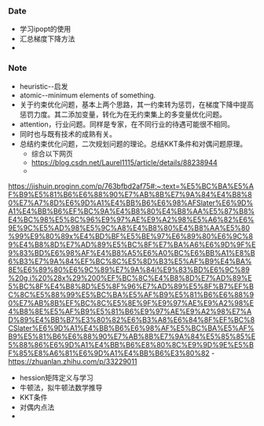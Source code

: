 ### Date
- 学习ipopt的使用
- 汇总梯度下降方法
- 


### Note
- heuristic--启发
- atomic--minimum elements of something.
- 关于约束优化问题，基本上两个思路，其一约束转为惩罚，在梯度下降中提高惩罚力度。其二添加变量，转化为在无约束集上的多变量优化问题。
- attention，行业问题。同样是专家，在不同行业的待遇可能很不相同。
- 同时也与既有技术的成熟有关。
- 总结约束优化问题，二次规划问题的理论。总结KKT条件和对偶问题原理。
	- 综合以下网页
	- https://blog.csdn.net/Laurel1115/article/details/88238944
	-
 https://jishuin.proginn.com/p/763bfbd2af75#:~:text=%E5%BC%BA%E5%AF%B9%E5%81%B6%E6%88%90%E7%AB%8B%E7%9A%84%E4%B8%80%E7%A7%8D%E6%9D%A1%E4%BB%B6%E6%98%AFSlater%E6%9D%A1%E4%BB%B6%EF%BC%9A%E4%B8%80%E4%B8%AA%E5%87%B8%E4%BC%98%E5%8C%96%E9%97%AE%E9%A2%98%E5%A6%82%E6%9E%9C%E5%AD%98%E5%9C%A8%E4%B8%80%E4%B8%AA%E5%80%99%E9%80%89x%E4%BD%BF%E5%BE%97%E6%89%80%E6%9C%89%E4%B8%8D%E7%AD%89%E5%BC%8F%E7%BA%A6%E6%9D%9F%E9%83%BD%E6%98%AF%E4%B8%A5%E6%A0%BC%E6%BB%A1%E8%B6%B3%E7%9A%84%EF%BC%8C%E5%8D%B3%E5%AF%B9%E4%BA%8E%E6%89%80%E6%9C%89%E7%9A%84i%E9%83%BD%E6%9C%89%20g,i%20%28x%29%200%EF%BC%8C%E4%B8%8D%E7%AD%89%E5%BC%8F%E4%B8%8D%E5%8F%96%E7%AD%89%E5%8F%B7%EF%BC%8C%E5%88%99%E5%BC%BA%E5%AF%B9%E5%81%B6%E6%88%90%E7%AB%8B%EF%BC%8C%E5%8E%9F%E9%97%AE%E9%A2%98%E4%B8%8E%E5%AF%B9%E5%81%B6%E9%97%AE%E9%A2%98%E7%AD%89%E4%BB%B7%E3%80%82%E6%B3%A8%E6%84%8F%EF%BC%8CSlater%E6%9D%A1%E4%BB%B6%E6%98%AF%E5%BC%BA%E5%AF%B9%E5%81%B6%E6%88%90%E7%AB%8B%E7%9A%84%E5%85%85%E5%88%86%E6%9D%A1%E4%BB%B6%E8%80%8C%E9%9D%9E%E5%BF%85%E8%A6%81%E6%9D%A1%E4%BB%B6%E3%80%82
	- https://zhuanlan.zhihu.com/p/33229011
- hession矩阵定义与学习
- 牛顿法，拟牛顿法数学推导
- KKT条件
- 对偶内点法
- 